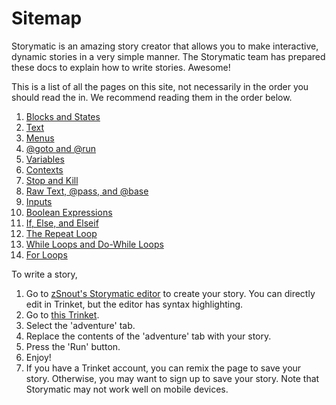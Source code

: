 # Sitemap
Storymatic is an amazing story creator that allows you to make interactive, dynamic stories in a very simple manner. The Storymatic team has prepared these docs to explain how to write stories. Awesome!

This is a list of all the pages on this site, not necessarily in the order you should read the in. We recommend reading them in the order below.
 1. [Blocks and States](/posts/blocks)
 2. [Text](/posts/text)
 3. [Menus](/posts/menu)
 4. [@goto and @run](/posts/goto-run)
 5. [Variables](/posts/variables)
 6. [Contexts](/posts/context)
 7. [Stop and Kill](/posts/exit)
 8. [Raw Text, @pass, and @base](/posts/raw)
 9. [Inputs](/posts/input)
 10. [Boolean Expressions](/posts/boolean)
 11. [If, Else, and Elseif](/posts/if-block)
 12. [The Repeat Loop](/posts/repeat-loop)
 13. [While Loops and Do-While Loops](/posts/while-loop)
 14. [For Loops](/posts/for-loop)

To write a story,
 1. Go to [zSnout's Storymatic editor](https://zsnout.com/storymatic/editor) to create your story. You can directly edit in Trinket, but the editor has syntax highlighting.
 2. Go to [this Trinket](https://zsnout.com/storymatic/).
 3. Select the 'adventure' tab.
 4. Replace the contents of the 'adventure' tab with your story.
 5. Press the 'Run' button.
 6. Enjoy!
 7. If you have a Trinket account, you can remix the page to save your story. Otherwise, you may want to sign up to save your story.
Note that Storymatic may not work well on mobile devices.
